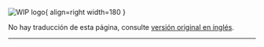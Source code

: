 ![WIP logo](../../../assets/images/dg_wip.png "Trabajo en curso"){ align=right width=180 }

No hay traducción de esta página, consulte [versión original en inglés][release060104].

----

[release060104]: https://devguide.owasp.org/04-design/01-threat-modeling/04-cornucopia/
